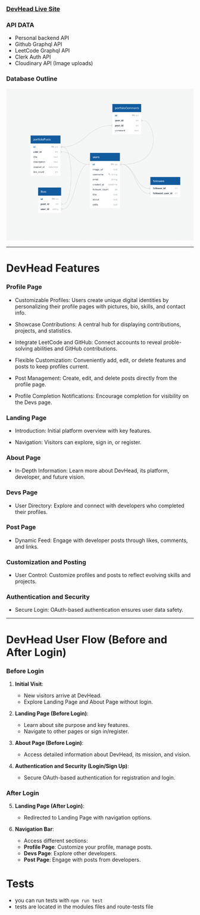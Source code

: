 ### [DevHead Live Site](https://dev-head-willyv4.vercel.app/)

### API DATA

- Personal backend API
- Github Graphql API
- LeetCode Graphql API
- Clerk Auth API
- Cloudinary API (Image uploads)

### Database Outline

![Database Schema](./public/database.png)

---

# DevHead Features

### Profile Page

- Customizable Profiles: Users create unique digital identities by personalizing their profile pages with pictures, bio, skills, and contact info.

- Showcase Contributions: A central hub for displaying contributions, projects, and statistics.

- Integrate LeetCode and GitHub: Connect accounts to reveal proble-solving abilities and GitHub contributions.

- Flexible Customization: Conveniently add, edit, or delete features and posts to keep profiles current.

- Post Management: Create, edit, and delete posts directly from the profile page.

- Profile Completion Notifications: Encourage completion for visibility on the Devs page.

### Landing Page

- Introduction: Initial platform overview with key features.

- Navigation: Visitors can explore, sign in, or register.

### About Page

- In-Depth Information: Learn more about DevHead, its platform, developer, and future vision.

### Devs Page

- User Directory: Explore and connect with developers who completed their profiles.

### Post Page

- Dynamic Feed: Engage with developer posts through likes, comments, and links.

### Customization and Posting

- User Control: Customize profiles and posts to reflect evolving skills and projects.

### Authentication and Security

- Secure Login: OAuth-based authentication ensures user data safety.

---

# DevHead User Flow (Before and After Login)

### Before Login

1.  **Initial Visit**:

    - New visitors arrive at DevHead.
    - Explore Landing Page and About Page without login.

2.  **Landing Page (Before Login)**:

    - Learn about site purpose and key features.
    - Navigate to other pages or sign in/register.

3.  **About Page (Before Login)**:

    - Access detailed information about DevHead, its mission, and vision.

4.  **Authentication and Security (Login/Sign Up)**:
    - Secure OAuth-based authentication for registration and login.

### After Login

5.  **Landing Page (After Login)**:

    - Redirected to Landing Page with navigation options.

6.  **Navigation Bar**:
    - Access different sections:
    - **Profile Page**: Customize your profile, manage posts.
    - **Devs Page**: Explore other developers.
    - **Post Page**: Engage with posts from developers.

# Tests

- you can run tests with `npm run test`
- tests are located in the modules files and route-tests file
